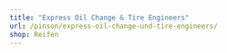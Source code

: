 ```yaml
---
title: "Express Oil Change & Tire Engineers"
url: /pinson/express-oil-change-und-tire-engineers/
shop: Reifen
---
```

